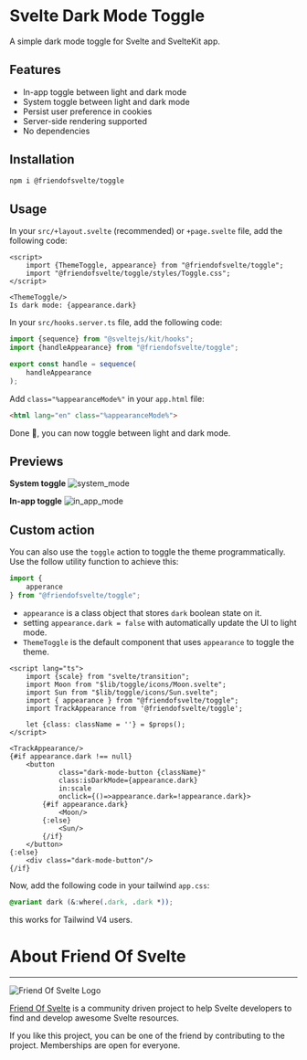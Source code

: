 # Svelte Dark Mode Toggle

A simple dark mode toggle for Svelte and SvelteKit app.

## Features

- In-app toggle between light and dark mode
- System toggle between light and dark mode
- Persist user preference in cookies
- Server-side rendering supported
- No dependencies

## Installation

```bash
npm i @friendofsvelte/toggle
```

## Usage

In your `src/+layout.svelte` (recommended) or `+page.svelte` file, add the following code:

```svelte
<script>
    import {ThemeToggle, appearance} from "@friendofsvelte/toggle";
    import "@friendofsvelte/toggle/styles/Toggle.css";
</script>

<ThemeToggle/>
Is dark mode: {appearance.dark}
```

In your `src/hooks.server.ts` file, add the following code:

```ts
import {sequence} from "@sveltejs/kit/hooks";
import {handleAppearance} from "@friendofsvelte/toggle";

export const handle = sequence(
    handleAppearance
);
```

Add `class="%appearanceMode%"` in your `app.html` file:

```html
<html lang="en" class="%appearanceMode%">
```

Done 🎉, you can now toggle between light and dark mode.

## Previews

**System toggle**
![system_mode](https://github.com/friendofsvelte/toggle/assets/42182303/d9a4c7a4-7f84-4f02-b2a7-5010067c07b5)

**In-app toggle**
![in_app_mode](https://github.com/friendofsvelte/toggle/assets/42182303/6d8f4862-a971-4c7c-b0a9-a5e9c95ddc5f)

## Custom action

You can also use the `toggle` action to toggle the theme programmatically. Use
the follow utility function to achieve this:

```ts
import {
    apperance
} from "@friendofsvelte/toggle";
````

- `appearance` is a class object that stores `dark` boolean state on it.
- setting `appearance.dark = false` with automatically update the UI to light mode.
- `ThemeToggle` is the default component that uses `appearance` to toggle the theme.

```svelte
<script lang="ts">
    import {scale} from "svelte/transition";
    import Moon from "$lib/toggle/icons/Moon.svelte";
    import Sun from "$lib/toggle/icons/Sun.svelte";
    import { appearance } from "@friendofsvelte/toggle";
    import TrackAppearance from '@friendofsvelte/toggle';

    let {class: className = ''} = $props();
</script>

<TrackAppearance/>
{#if appearance.dark !== null}
    <button
            class="dark-mode-button {className}"
            class:isDarkMode={appearance.dark}
            in:scale
            onclick={()=>appearance.dark=!appearance.dark}>
        {#if appearance.dark}
            <Moon/>
        {:else}
            <Sun/>
        {/if}
    </button>
{:else}
    <div class="dark-mode-button"/>
{/if}
```

Now, add the following code in your tailwind `app.css`:
```css
@variant dark (&:where(.dark, .dark *));
```

this works for Tailwind V4 users.

# About Friend Of Svelte

----------------------

![Friend Of Svelte Logo](https://avatars.githubusercontent.com/u/143795012?s=200&v=4)

[Friend Of Svelte](https://github.com/friendofsvelte) is a community driven project to help Svelte developers to find
and
develop awesome Svelte resources.

If you like this project, you can be one of the friend by contributing to the project. Memberships are open for
everyone.
